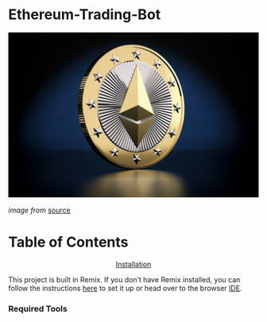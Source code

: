 # Ethereum-Trading-Bot


![Display](Resources/Bot.png)

_image from_ [source](https://themerkle.com/now-eth-makes-it-very-easy-to-interact-with-ethereums-ecosystem/)

# Table of Contents

<div align="center">
   
   [Installation](#installation)
   
</div>

   
This project is built in Remix. If you don’t have Remix installed, you can follow the instructions [here](https://remix-ide.readthedocs.io/en/latest/) to set it up or head over to the browser [IDE](https://remix.ethereum.org/).


### Required Tools


